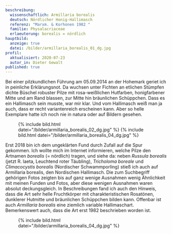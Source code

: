 ```yaml
---
beschreibung:
  wissenschaftlich: Armillaria borealis
  deutsch: Nördlicher Honig-Hallimasch
  referenz: "Marxm. & Korhonen 1982 "
  familie: Physalacriaceae
  erlaeuterung: borealis = nördlich
hauptbild:
  anzeige: true
  datei: /bilder/armillaria_borealis_01_dg.jpg
profil:
  aktualisiert: 2020-07-23
  autor_in: Dieter Gewalt
published: true
---
```

Bei einer pilzkundlichen Führung am 05.09.2014 an der Hohemark geriet ich in peinliche Erklärungsnot. Da wuchsen unter Fichten an etlichen Stümpfen dichte Büschel robuster Pilze mit rosa-weißlichen Hutfarben, honigfarbener Mitte und am Rand blassen, zur Mitte hin bräunlichen Schüppchen. Dass es ein Hallimasch sein musste, war mir klar. Und vom Hallimasch weiß man ja auch, dass er recht variantenreich erscheinen kann. Aber so helle Exemplare hatte ich noch nie in natura oder auf Bildern gesehen.

<figure class="standard">
  {% include bild.html datei="/bilder/armillaria_borealis_02_dg.jpg" %}
  {% include bild.html datei="/bilder/armillaria_borealis_04_dg.jpg" %}
</figure>

Erst 2018 bin ich dem ungeklärten Fund durch Zufall auf die Spur gekommen. Ich wollte mich im Internet informieren, welche Pilze den Artnamen *borealis* (= nördlich) tragen, und siehe da: neben *Russula borealis* (jetzt R. laeta, Leuchtend roter Täubling), *Tricholoma boreale* und *Climacocystis borealis* (Nordischer Schwammporling) stieß ich auch auf Armillaria borealis, den Nordischen Hallimasch. Die zum Suchbegriff gehörigen Fotos zeigten bis auf ganz wenige Ausnahmen wenig Ähnlichkeit mit meinen Funden und Fotos, aber diese wenigen Ausnahmen waren absolut deckungsgleich. In Beschreibungen fand ich auch den Hinweis, dass die Art sehr helle Fruchtkörper mit charakteristischen Rosatönen, dunklerer Hutmitte und bräunlichen Schüppchen bilden kann. Offenbar ist auch *Armillaria borealis* eine ziemlich variable Hallimaschart. Bemerkenswert auch, dass die Art erst 1982 beschrieben worden ist.

<figure class="standard">
  {% include bild.html datei="/bilder/armillaria_borealis_04_dg.jpg" %}
</figure>